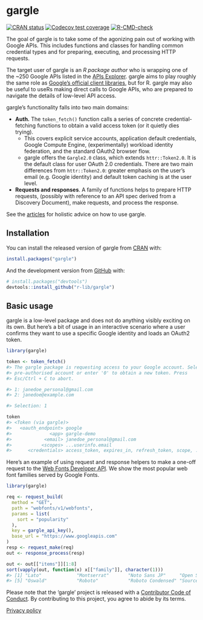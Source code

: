 
<!-- README.md is generated from README.Rmd. Please edit that file -->

# gargle

<!-- badges: start -->

[![CRAN
status](https://www.r-pkg.org/badges/version/gargle)](https://cran.r-project.org/package=gargle)
[![Codecov test
coverage](https://codecov.io/gh/r-lib/gargle/branch/master/graph/badge.svg)](https://codecov.io/gh/r-lib/gargle?branch=master)
[![R-CMD-check](https://github.com/r-lib/gargle/workflows/R-CMD-check/badge.svg)](https://github.com/r-lib/gargle/actions)
<!-- badges: end -->

The goal of gargle is to take some of the agonizing pain out of working
with Google APIs. This includes functions and classes for handling
common credential types and for preparing, executing, and processing
HTTP requests.

The target user of gargle is an *R package author* who is wrapping one
of the \~250 Google APIs listed in the [APIs
Explorer](https://developers.google.com/apis-explorer). gargle aims to
play roughly the same role as [Google’s official client
libraries](https://developers.google.com/api-client-library/), but for
R. gargle may also be useful to useRs making direct calls to Google
APIs, who are prepared to navigate the details of low-level API access.

gargle’s functionality falls into two main domains:

-   **Auth.** The `token_fetch()` function calls a series of concrete
    credential-fetching functions to obtain a valid access token (or it
    quietly dies trying).
    -   This covers explicit service accounts, application default
        credentials, Google Compute Engine, (experimentally) workload
        identity federation, and the standard OAuth2 browser flow.
    -   gargle offers the `Gargle2.0` class, which extends
        `httr::Token2.0`. It is the default class for user OAuth 2.0
        credentials. There are two main differences from
        `httr::Token2.0`: greater emphasis on the user’s email
        (e.g. Google identity) and default token caching is at the user
        level.
-   **Requests and responses**. A family of functions helps to prepare
    HTTP requests, (possibly with reference to an API spec derived from
    a Discovery Document), make requests, and process the response.

See the [articles](https://gargle.r-lib.org/articles/) for holistic
advice on how to use gargle.

## Installation

You can install the released version of gargle from
[CRAN](https://CRAN.R-project.org) with:

``` r
install.packages("gargle")
```

And the development version from [GitHub](https://github.com/) with:

``` r
# install.packages("devtools")
devtools::install_github("r-lib/gargle")
```

## Basic usage

gargle is a low-level package and does not do anything visibly exciting
on its own. But here’s a bit of usage in an interactive scenario where a
user confirms they want to use a specific Google identity and loads an
OAuth2 token.

``` r
library(gargle)

token <- token_fetch()
#> The gargle package is requesting access to your Google account. Select a
#> pre-authorised account or enter '0' to obtain a new token. Press
#> Esc/Ctrl + C to abort.

#> 1: janedoe_personal@gmail.com
#> 2: janedoe@example.com

#> Selection: 1

token
#> <Token (via gargle)>
#>   <oauth_endpoint> google
#>              <app> gargle-demo
#>            <email> janedoe_personal@gmail.com
#>           <scopes> ...userinfo.email
#>      <credentials> access_token, expires_in, refresh_token, scope, ...
```

Here’s an example of using request and response helpers to make a
one-off request to the [Web Fonts Developer
API](https://developers.google.com/fonts/docs/developer_api). We show
the most popular web font families served by Google Fonts.

``` r
library(gargle)

req <- request_build(
  method = "GET",
  path = "webfonts/v1/webfonts",
  params = list(
    sort = "popularity"
  ),
  key = gargle_api_key(),
  base_url = "https://www.googleapis.com"
)
resp <- request_make(req)
out <- response_process(resp)

out <- out[["items"]][1:8]
sort(vapply(out, function(x) x[["family"]], character(1)))
#> [1] "Lato"             "Montserrat"       "Noto Sans JP"     "Open Sans"       
#> [5] "Oswald"           "Roboto"           "Roboto Condensed" "Source Sans Pro"
```

Please note that the ‘gargle’ project is released with a [Contributor
Code of Conduct](https://gargle.r-lib.org/CODE_OF_CONDUCT.html). By
contributing to this project, you agree to abide by its terms.

[Privacy policy](https://www.tidyverse.org/google_privacy_policy)
